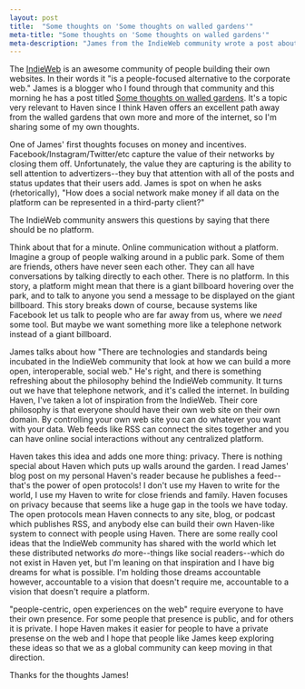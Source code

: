 ```yaml
---
layout: post
title:  "Some thoughts on 'Some thoughts on walled gardens'"
meta-title: "Some thoughts on 'Some thoughts on walled gardens'"
meta-description: "James from the IndieWeb community wrote a post about Walled Gardens.  It's a great topic, and one that is particularly relevant to Haven's mission."
---
```

The [IndieWeb](https://indieweb.org/) is an awesome community of people building their own websites.  In their words it "is a people-focused alternative to the corporate web."  James is a blogger who I found through that community and this morning he has a post titled [Some thoughts on walled gardens](https://jamesg.blog/2022/06/07/walled-gardens/).  It's a topic very relevant to Haven since I think Haven offers an excellent path away from the walled gardens that own more and more of the internet, so I'm sharing some of my own thoughts.

One of James' first thoughts focuses on money and incentives.  Facebook/Instagram/Twitter/etc capture the value of their networks by closing them off.  Unfortunately, the value they are capturing is the ability to sell attention to advertizers--they buy that attention with all of the posts and status updates that their users add.  James is spot on when he asks (rhetorically), "How does a social network make money if all data on the platform can be represented in a third-party client?"

The IndieWeb community answers this questions by saying that there should be no platform.  

Think about that for a minute.  Online communication without a platform.  Imagine a group of people walking around in a public park.  Some of them are friends, others have never seen each other.  They can all have conversations by talking directly to each other.  There is no platform.  In this story, a platform might mean that there is a giant billboard hovering over the park, and to talk to anyone you send a message to be displayed on the giant billboard.  This story breaks down of course, because systems like Facebook let us talk to people who are far away from us, where we _need_ some tool.  But maybe we want something more like a telephone network instead of a giant billboard.

James talks about how "There are technologies and standards being incubated in the IndieWeb community that look at how we can build a more open, interoperable, social web."  He's right, and there is something refreshing about the philosophy behind the IndieWeb community.  It turns out we have that telephone network, and it's called the internet.  In building Haven, I've taken a lot of inspiration from the IndieWeb.  Their core philosophy is that everyone should have their own web site on their own domain.  By controlling your own web site you can do whatever you want with your data.  Web feeds like RSS can connect the sites together and you can have online social interactions without any centralized platform.

Haven takes this idea and adds one more thing: privacy.  There is nothing special about Haven which puts up walls around the garden.  I read James' blog post on my personal Haven's reader because he publishes a feed--that's the power of open protocols!  I don't use my Haven to write for the world, I use my Haven to write for close friends and family.  Haven focuses on privacy because that seems like a huge gap in the tools we have today. The open protocols mean Haven connects to any site, blog, or podcast which publishes RSS, and anybody else can build their own Haven-like system to connect with people using Haven.  There are some really cool ideas that the IndieWeb community has shared with the world which let these distributed networks _do_ more--things like social readers--which do not exist in Haven yet, but I'm leaning on that inspiration and I have big dreams for what is possible.  I'm holding those dreams accountable however, accountable to a vision that doesn't require me, accountable to a vision that doesn't require a platform.

"people-centric, open experiences on the web" require everyone to have their own presence.  For some people that presence is public, and for others it is private.  I hope Haven makes it easier for people to have a private presense on the web and I hope that people like James keep exploring these ideas so that we as a global community can keep moving in that direction.

Thanks for the thoughts James!

